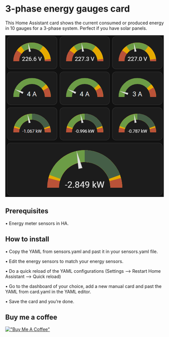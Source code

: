 # 3-phase energy gauges card
This Home Assistant card shows the current consumed or produced energy in 10 gauges for a 3-phase system. Perfect if you have solar panels.

![alt 3-phase energy gauges card](https://github.com/Swerfer/3-phase_energy_gauges_card/blob/main/images/3-phase%20energy%20gauges.png?raw=true)

## Prerequisites

•	Energy meter sensors in HA.

## How to install

•	Copy the YAML from sensors.yaml and past it in your sensors.yaml file.

•	Edit the energy sensors to match your energy sensors.

•	Do a quick reload of the YAML configurations (Settings --> Restart Home Assistant --> Quick reload)

•	Go to the dashboard of your choice, add a new manual card and past the YAML from card.yaml in the YAML editor.

•	Save the card and you’re done.

## Buy me a coffee
[!["Buy Me A Coffee"](https://www.buymeacoffee.com/assets/img/custom_images/orange_img.png)](https://www.buymeacoffee.com/Swerfer)
